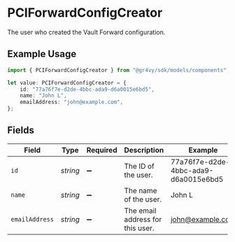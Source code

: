 # PCIForwardConfigCreator

The user who created the Vault Forward configuration.

## Example Usage

```typescript
import { PCIForwardConfigCreator } from "@gr4vy/sdk/models/components";

let value: PCIForwardConfigCreator = {
    id: "77a76f7e-d2de-4bbc-ada9-d6a0015e6bd5",
    name: "John L",
    emailAddress: "john@example.com",
};
```

## Fields

| Field                                | Type                                 | Required                             | Description                          | Example                              |
| ------------------------------------ | ------------------------------------ | ------------------------------------ | ------------------------------------ | ------------------------------------ |
| `id`                                 | *string*                             | :heavy_minus_sign:                   | The ID of the user.                  | 77a76f7e-d2de-4bbc-ada9-d6a0015e6bd5 |
| `name`                               | *string*                             | :heavy_minus_sign:                   | The name of the user.                | John L                               |
| `emailAddress`                       | *string*                             | :heavy_minus_sign:                   | The email address for this user.     | john@example.com                     |